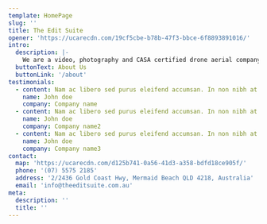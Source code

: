 ```yaml
---
template: HomePage
slug: ''
title: The Edit Suite
opener: 'https://ucarecdn.com/19cf5cbe-b78b-47f3-bbce-6f8893891016/'
intro:
  description: |-
    We are a video, photography and CASA certified drone aerial company based in Mermaid Beach on the Gold Coast of Australia specializing in the creation of video, motion graphics,  drone videos, aerial photography, and much more.
  buttonText: About Us
  buttonLink: '/about'
testimonials:
  - content: Nam ac libero sed purus eleifend accumsan. In non nibh at mi venenatis condimentum id ut dolor. Integer nec eros consectetur ante aliquet consectetur a sit amet ex. Integer placerat tincidunt mollis.
    name: John doe
    company: Company name
  - content: Nam ac libero sed purus eleifend accumsan. In non nibh at mi venenatis condimentum id ut dolor. Integer nec eros consectetur ante aliquet consectetur a sit amet ex. Integer placerat tincidunt mollis.
    name: John doe
    company: Company name2
  - content: Nam ac libero sed purus eleifend accumsan. In non nibh at mi venenatis condimentum id ut dolor. Integer nec eros consectetur ante aliquet consectetur a sit amet ex. Integer placerat tincidunt mollis.
    name: John doe
    company: Company name3
contact:
  map: 'https://ucarecdn.com/d125b741-0a56-41d3-a358-bdfd18ce905f/'
  phone: '(07) 5575 2185'
  address: '2/2436 Gold Coast Hwy, Mermaid Beach QLD 4218, Australia'
  email: 'info@theeditsuite.com.au'
meta:
  description: ''
  title: ''
---
```

